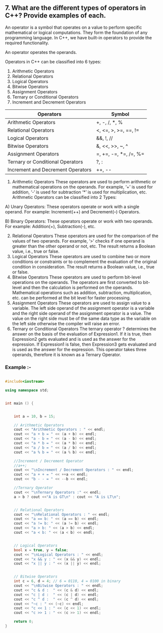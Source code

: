 ## 7. What are the different types of operators in C++? Provide examples of each.

An operator is a symbol that operates on a value to perform specific mathematical or logical computations. They form the foundation of any programming language. In C++, we have built-in operators to provide the required functionality.

An operator operates the operands.

Operators in C++ can be classified into 6 types:
1. Arithmetic Operators
2. Relational Operators
3. Logical Operators
4. Bitwise Operators
5. Assignment Operators
6. Ternary or Conditional Operators
7. Increment and Decrement Operators

|Operators|Symbol|
|--------|--------
|Arithmetic Operators|+, -, /, *, %|
|Relational Operators| <, <=, >, >=, ==, !=|
|Logical Operators|&&, !, //  | 
|Bitwise Operators|&, <<, >>, ~, ^ |
|Assignment Operators|=, +=, -=, *=, /=, %=|
|Ternary or Conditional Operators|?, :|
|Increment and Decrement Operators|++, --|



1. Arithmetic Operators These operators are used to perform arithmetic or mathematical operations on the operands. For example, ‘+’ is used for addition, ‘-‘ is used for subtraction ‘*’ is used for multiplication, etc.
Arithmetic Operators can be classified into 2 Types:

A) Unary Operators: These operators operate or work with a single operand. For example: Increment(++) and Decrement(–) Operators.

B) Binary Operators: These operators operate or work with two operands. For example: Addition(+), Subtraction(-), etc.

2. Relational Operators These operators are used for the comparison of the values of two operands. For example, ‘>’ checks if one operand is greater than the other operand or not, etc. The result returns a Boolean value, i.e., true or false.
3. Logical Operators These operators are used to combine two or more conditions or constraints or to complement the evaluation of the original condition in consideration. The result returns a Boolean value, i.e., true or false. 
4. Bitwise Operators These operators are used to perform bit-level operations on the operands. The operators are first converted to bit-level and then the calculation is performed on the operands. Mathematical operations such as addition, subtraction, multiplication, etc. can be performed at the bit level for faster processing. 
5. Assignment Operators These operators are used to assign value to a variable. The left side operand of the assignment operator is a variable and the right side operand of the assignment operator is a value. The value on the right side must be of the same data type as the variable on the left side otherwise the compiler will raise an error.
6. Ternary or Conditional Operators The ternary operator ? determines the answer on the basis of the evaluation of Expression1. If it is true, then Expression2 gets evaluated and is used as the answer for the expression. If Expression1 is false, then Expression3 gets evaluated and is used as the answer for the expression. This operator takes three operands, therefore it is known as a Ternary Operator.

### Example :-

``` cpp

#include<iostream>

using namespace std;


int main () {


    int a = 10, b = 15;

    // Arithmetic Operators
    cout << "Arithmetic Operators : " << endl;
    cout << "a + b = " << (a + b) << endl;
    cout << "a - b = " << (a - b) << endl;
    cout << "a * b = " << (a * b) << endl;
    cout << "a / b = " << (a / b) << endl;
    cout << "a % b = " << (a % b) << endl;

    //Increment / Decrement Operator 
    //a++;
    cout << "\nIncrement / Decrement Operators : " << endl;
    cout << "a + + = " << ++a << endl;
    cout << "b - - = " << --b << endl;

    //Ternary Operator
    cout << "\nTernary Operators :" << endl;
    a > b ? cout <<"A is GT\n" : cout << "A is LT\n";


    // Relational Operators
    cout << "\nRelational Operators : " << endl;
    cout << "a == b: " << (a == b) << endl;
    cout << "a != b: " << (a != b) << endl;
    cout << "a > b: " << (a > b) << endl;
    cout << "a < b: " << (a < b) << endl;


    // Logical Operators
    bool x = true, y = false;
    cout << "\nLogical Operators : " << endl;
    cout << "x && y : " << (x && y) << endl;
    cout << "x || y : " << (x || y) << endl;


    // Bitwise Operators
    int c = 6, d = 4; // 6 = 0110, 4 = 0100 in binary
    cout << "\nBitwise Operators : " << endl;
    cout << "c & d :  " << (c & d) << endl; 
    cout << "c | d :  " << (c | d) << endl; 
    cout << "c ^ d :  " << (c ^ d) << endl; 
    cout << "~c : " << (~c) << endl;       
    cout << "c << 1 : " << (c << 1) << endl; 
    cout << "c >> 1 : " << (c >> 1) << endl; 

    return 0;
}
```









